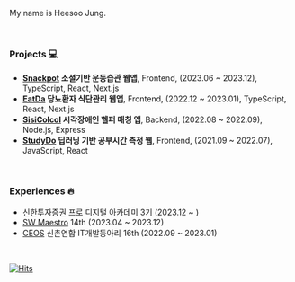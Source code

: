 My name is Heesoo Jung.

<br/>

### Projects 💻 
- **[Snackpot](https://github.com/snack-exercise/snackpot-client) 소셜기반 운동습관 웹앱**, Frontend, (2023.06 ~ 2023.12), TypeScript, React, Next.js
- **[EatDa](https://github.com/eatda) 당뇨환자 식단관리 웹앱**, Frontend, (2022.12 ~ 2023.01), TypeScript, React, Next.js
- **[SisiColcol](https://github.com/sisicolcol/server) 시각장애인 헬퍼 매칭 앱**, Backend, (2022.08 ~ 2022.09), Node.js, Express 
- **[StudyDo](https://github.com/CSE-Final-Project/Front) 딥러닝 기반 공부시간 측정 웹**, Frontend, (2021.09 ~ 2022.07), JavaScript, React

<br/>

### Experiences 🔥
- 신한투자증권 프로 디지털 아카데미 3기 (2023.12 ~ )
- [SW Maestro](https://www.swmaestro.org/sw/main/main.do) 14th (2023.04 ~ 2023.12)
- [CEOS](https://ceos-sinchon.com/) 신촌연합 IT개발동아리 16th (2022.09 ~ 2023.01)

<br/>

[![Hits](https://hits.seeyoufarm.com/api/count/incr/badge.svg?url=https%3A%2F%2Fgithub.com%2Fgjbae1212%2Fhit-counter)](https://hits.seeyoufarm.com)                    

<!--
**heeeesoo/heeeesoo** is a ✨ _special_ ✨ repository because its `README.md` (this file) appears on your GitHub profile.

Here are some ideas to get you started:

- 🔭 I’m currently working on ...
- 🌱 I’m currently learning ...
- 👯 I’m looking to collaborate on ...
- 🤔 I’m looking for help with ...
- 💬 Ask me about ...
- 📫 How to reach me: ...
- 😄 Pronouns: ...
- ⚡ Fun fact: ...
-->
